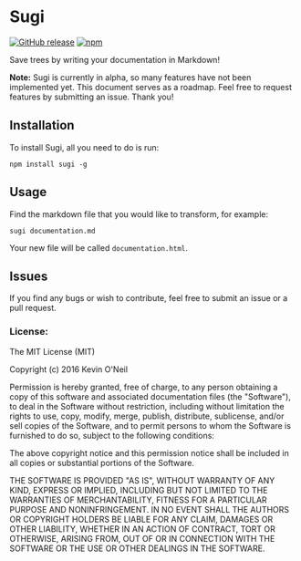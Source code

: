 # Sugi
[![GitHub release](https://img.shields.io/github/release/qubyte/rubidium.svg?maxAge=2592000)](https://github.com/tokyoincode/sugi)
[![npm](https://img.shields.io/npm/v/npm.svg?maxAge=2592000)](https://www.npmjs.com/package/sugi)

Save trees by writing your documentation in Markdown!

**Note:** Sugi is currently in alpha, so many features have not been implemented yet. This
document serves as a roadmap. Feel free to request features by submitting an issue.
Thank you!

## Installation
To install Sugi, all you need to do is run:

```
npm install sugi -g
```

## Usage
Find the markdown file that you would like to transform, for example:
```
sugi documentation.md
```
Your new file will be called `documentation.html`.

## Issues
If you find any bugs or wish to contribute, feel free to submit an issue or a pull
request.


### License:
The MIT License (MIT)

Copyright (c) 2016 Kevin O'Neil

Permission is hereby granted, free of charge, to any person obtaining a copy
of this software and associated documentation files (the "Software"), to deal
in the Software without restriction, including without limitation the rights
to use, copy, modify, merge, publish, distribute, sublicense, and/or sell
copies of the Software, and to permit persons to whom the Software is
furnished to do so, subject to the following conditions:

The above copyright notice and this permission notice shall be included in all
copies or substantial portions of the Software.

THE SOFTWARE IS PROVIDED "AS IS", WITHOUT WARRANTY OF ANY KIND, EXPRESS OR
IMPLIED, INCLUDING BUT NOT LIMITED TO THE WARRANTIES OF MERCHANTABILITY,
FITNESS FOR A PARTICULAR PURPOSE AND NONINFRINGEMENT. IN NO EVENT SHALL THE
AUTHORS OR COPYRIGHT HOLDERS BE LIABLE FOR ANY CLAIM, DAMAGES OR OTHER
LIABILITY, WHETHER IN AN ACTION OF CONTRACT, TORT OR OTHERWISE, ARISING FROM,
OUT OF OR IN CONNECTION WITH THE SOFTWARE OR THE USE OR OTHER DEALINGS IN THE
SOFTWARE.
